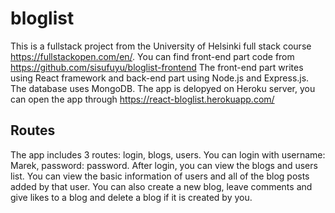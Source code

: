 # bloglist
This is a fullstack project from the University of Helsinki full stack course https://fullstackopen.com/en/. You can find front-end part code from https://github.com/sisufuyu/bloglist-frontend
The front-end part writes using React framework and back-end part using Node.js and Express.js. The database uses MongoDB. 
The app is delopyed on Heroku server, you can open the app through https://react-bloglist.herokuapp.com/

## Routes
The app includes 3 routes: login, blogs, users. 
You can login with username: Marek, password: password. 
After login, you can view the blogs and users list. You can view the basic information of users and all of the blog posts added by that user.
You can also create a new blog, leave comments and give likes to a blog and delete a blog if it is created by you.
